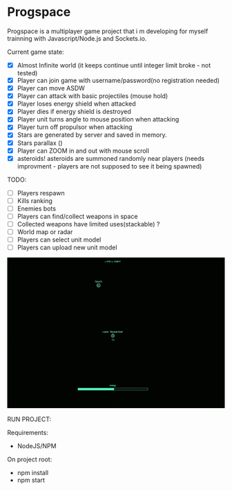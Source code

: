 # Progspace

Progspace is a multiplayer game project that i m developing for myself trainning with Javascript/Node.js and Sockets.io.

Current game state:

* [x] Almost Infinite world (it keeps continue until integer limit broke - not tested)
* [x] Player can join game with username/password(no registration needed)
* [x] Player can move ASDW
* [x] Player can attack with basic projectiles (mouse hold)
* [x] Player loses energy shield when attacked
* [x] Player dies if energy shield is destroyed
* [x] Player unit turns angle to mouse position when attacking
* [x] Player turn off propulsor when attacking
* [x] Stars are generated by server and saved in memory.
* [x] Stars parallax ()
* [x] Player can ZOOM in and out with mouse scroll
* [x] asteroids! asteroids are summoned randomly near players (needs improvment - players are not supposed to see it being spawned)

TODO:

* [ ] Players respawn
* [ ] Kills ranking
* [ ] Enemies bots
* [ ] Players can find/collect weapons in space
* [ ] Collected weapons have limited uses(stackable) ?
* [ ] World map or radar
* [ ] Players can select unit model
* [ ] Players can upload new unit model

![](demo.gif)

RUN PROJECT:

Requirements:
* NodeJS/NPM

On project root:
* npm install
* npm start
